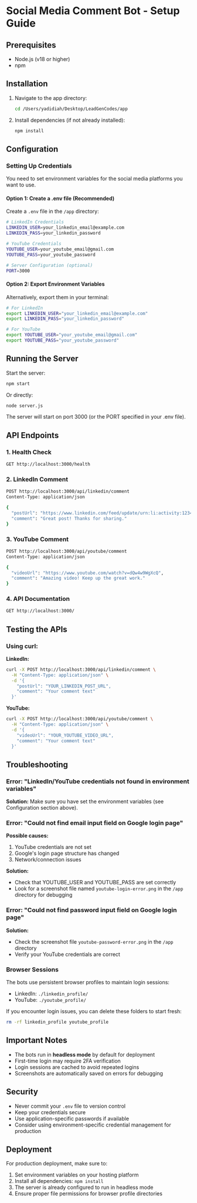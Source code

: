 # Social Media Comment Bot - Setup Guide

## Prerequisites

- Node.js (v18 or higher)
- npm

## Installation

1. Navigate to the app directory:
   ```bash
   cd /Users/yadidiah/Desktop/LeadGenCodes/app
   ```

2. Install dependencies (if not already installed):
   ```bash
   npm install
   ```

## Configuration

### Setting Up Credentials

You need to set environment variables for the social media platforms you want to use.

#### Option 1: Create a .env file (Recommended)

Create a `.env` file in the `/app` directory:

```bash
# LinkedIn Credentials
LINKEDIN_USER=your_linkedin_email@example.com
LINKEDIN_PASS=your_linkedin_password

# YouTube Credentials
YOUTUBE_USER=your_youtube_email@gmail.com
YOUTUBE_PASS=your_youtube_password

# Server Configuration (optional)
PORT=3000
```

#### Option 2: Export Environment Variables

Alternatively, export them in your terminal:

```bash
# For LinkedIn
export LINKEDIN_USER="your_linkedin_email@example.com"
export LINKEDIN_PASS="your_linkedin_password"

# For YouTube
export YOUTUBE_USER="your_youtube_email@gmail.com"
export YOUTUBE_PASS="your_youtube_password"
```

## Running the Server

Start the server:
```bash
npm start
```

Or directly:
```bash
node server.js
```

The server will start on port 3000 (or the PORT specified in your .env file).

## API Endpoints

### 1. Health Check
```bash
GET http://localhost:3000/health
```

### 2. LinkedIn Comment
```bash
POST http://localhost:3000/api/linkedin/comment
Content-Type: application/json

{
  "postUrl": "https://www.linkedin.com/feed/update/urn:li:activity:1234567890",
  "comment": "Great post! Thanks for sharing."
}
```

### 3. YouTube Comment
```bash
POST http://localhost:3000/api/youtube/comment
Content-Type: application/json

{
  "videoUrl": "https://www.youtube.com/watch?v=dQw4w9WgXcQ",
  "comment": "Amazing video! Keep up the great work."
}
```

### 4. API Documentation
```bash
GET http://localhost:3000/
```

## Testing the APIs

### Using curl:

**LinkedIn:**
```bash
curl -X POST http://localhost:3000/api/linkedin/comment \
  -H "Content-Type: application/json" \
  -d '{
    "postUrl": "YOUR_LINKEDIN_POST_URL",
    "comment": "Your comment text"
  }'
```

**YouTube:**
```bash
curl -X POST http://localhost:3000/api/youtube/comment \
  -H "Content-Type: application/json" \
  -d '{
    "videoUrl": "YOUR_YOUTUBE_VIDEO_URL",
    "comment": "Your comment text"
  }'
```

## Troubleshooting

### Error: "LinkedIn/YouTube credentials not found in environment variables"

**Solution:** Make sure you have set the environment variables (see Configuration section above).

### Error: "Could not find email input field on Google login page"

**Possible causes:**
1. YouTube credentials are not set
2. Google's login page structure has changed
3. Network/connection issues

**Solution:** 
- Check that YOUTUBE_USER and YOUTUBE_PASS are set correctly
- Look for a screenshot file named `youtube-login-error.png` in the `/app` directory for debugging

### Error: "Could not find password input field on Google login page"

**Solution:** 
- Check the screenshot file `youtube-password-error.png` in the `/app` directory
- Verify your YouTube credentials are correct

### Browser Sessions

The bots use persistent browser profiles to maintain login sessions:
- LinkedIn: `./linkedin_profile/`
- YouTube: `./youtube_profile/`

If you encounter login issues, you can delete these folders to start fresh:
```bash
rm -rf linkedin_profile youtube_profile
```

## Important Notes

- The bots run in **headless mode** by default for deployment
- First-time login may require 2FA verification
- Login sessions are cached to avoid repeated logins
- Screenshots are automatically saved on errors for debugging

## Security

- Never commit your `.env` file to version control
- Keep your credentials secure
- Use application-specific passwords if available
- Consider using environment-specific credential management for production

## Deployment

For production deployment, make sure to:
1. Set environment variables on your hosting platform
2. Install all dependencies: `npm install`
3. The server is already configured to run in headless mode
4. Ensure proper file permissions for browser profile directories

